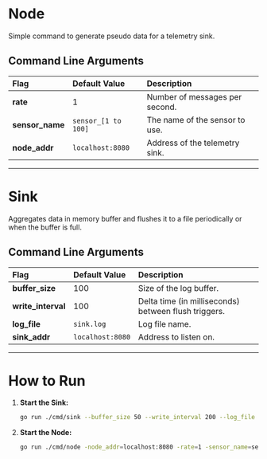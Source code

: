 
# Node

Simple command to generate pseudo data for a telemetry sink.

## Command Line Arguments

| Flag | Default Value | Description |
| :--- | :------------ | :---------- |
| **rate** | $1$ | Number of messages per second. |
| **sensor\_name** | `sensor_[1 to 100]` | The name of the sensor to use. |
| **node\_addr** | `localhost:8080` | Address of the telemetry sink. |

-----

# Sink

Aggregates data in memory buffer and flushes it to a file periodically or when the buffer is full.

## Command Line Arguments

| Flag | Default Value | Description |
| :--- | :------------ | :---------- |
| **buffer\_size** | $100$ | Size of the log buffer. |
| **write\_interval** | $100$ | Delta time (in milliseconds) between flush triggers. |
| **log\_file** | `sink.log` | Log file name. |
| **sink\_addr** | `localhost:8080` | Address to listen on. |

-----

# How to Run

1. **Start the Sink:**

    ```bash
    go run ./cmd/sink --buffer_size 50 --write_interval 200 --log_file sink.log
    ```

2. **Start the Node:**

    ```bash
    go run ./cmd/node -node_addr=localhost:8080 -rate=1 -sensor_name=sensor_1
    ```
